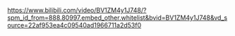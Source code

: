 https://www.bilibili.com/video/BV1ZM4y1J748/?spm_id_from=888.80997.embed_other.whitelist&bvid=BV1ZM4y1J748&vd_source=22af953ea4c09540ad1966711a2d53f0